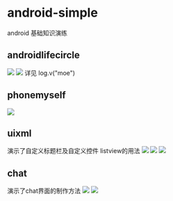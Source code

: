 # android-simple
android 基础知识演练

## androidlifecircle
![](/Image/1.jpg)
![](/Image/2.jpg)
详见 log.v("moe")

## phonemyself
![](/Image/3.jpg)

## uixml
演示了自定义标题栏及自定义控件
listview的用法
![](/Image/4.jpg)
![](/Image/5.jpg)
![](/Image/6.jpg)

## chat
演示了chat界面的制作方法
![](/Image/7)
![](/Image/8)
